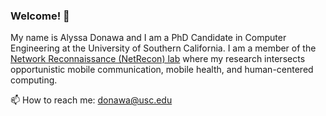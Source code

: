 ### Welcome! 👋
My name is Alyssa Donawa and I am a PhD Candidate in Computer Engineering at the University of Southern California. I am a member of the [Network Reconnaissance (NetRecon) lab](https://github.com/netreconlab) where my research intersects opportunistic mobile communication, mobile health, and human-centered computing.

📫 How to reach me: donawa@usc.edu
<!--
**adonawa/adonawa** is a ✨ _special_ ✨ repository because its `README.md` (this file) appears on your GitHub profile.

Here are some ideas to get you started:

- 🔭 I’m currently working on ...
- 🌱 I’m currently learning ...
- 👯 I’m looking to collaborate on ...
- 🤔 I’m looking for help with ...
- 💬 Ask me about ...
- 📫 How to reach me: ...
- 😄 Pronouns: ...
- ⚡ Fun fact: ...
-->
